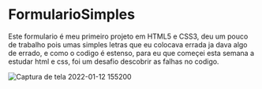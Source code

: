 # FormularioSimples
Este formulario é meu primeiro projeto em HTML5 e CSS3, deu um pouco de trabalho pois umas simples letras que eu colocava errada ja dava algo de errado, e como o codigo é estenso, para eu que começei esta semana a estudar html e css, foi um desafio descobrir as falhas no codigo.

![Captura de tela 2022-01-12 155200](https://user-images.githubusercontent.com/97368866/149203975-cf43a23d-79b3-4242-a343-0049829f63ad.png)
